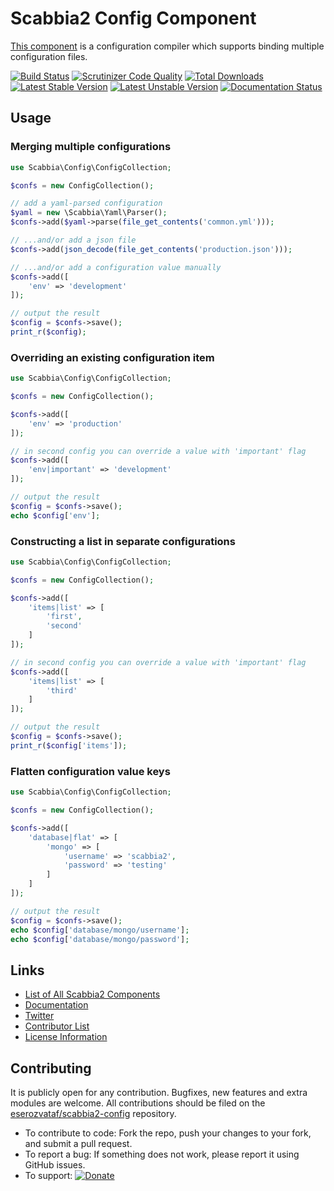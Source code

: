 # Scabbia2 Config Component

[This component](https://github.com/eserozvataf/scabbia2-config) is a configuration compiler which supports binding multiple configuration files.

[![Build Status](https://travis-ci.org/eserozvataf/scabbia2-config.png?branch=master)](https://travis-ci.org/eserozvataf/scabbia2-config)
[![Scrutinizer Code Quality](https://scrutinizer-ci.com/g/eserozvataf/scabbia2-config/badges/quality-score.png?b=master)](https://scrutinizer-ci.com/g/eserozvataf/scabbia2-config/?branch=master)
[![Total Downloads](https://poser.pugx.org/eserozvataf/scabbia2-config/downloads.png)](https://packagist.org/packages/eserozvataf/scabbia2-config)
[![Latest Stable Version](https://poser.pugx.org/eserozvataf/scabbia2-config/v/stable)](https://packagist.org/packages/eserozvataf/scabbia2-config)
[![Latest Unstable Version](https://poser.pugx.org/eserozvataf/scabbia2-config/v/unstable)](https://packagist.org/packages/eserozvataf/scabbia2-config)
[![Documentation Status](https://readthedocs.org/projects/scabbia2-documentation/badge/?version=latest)](https://readthedocs.org/projects/scabbia2-documentation)

## Usage

### Merging multiple configurations

```php
use Scabbia\Config\ConfigCollection;

$confs = new ConfigCollection();

// add a yaml-parsed configuration
$yaml = new \Scabbia\Yaml\Parser();
$confs->add($yaml->parse(file_get_contents('common.yml')));

// ...and/or add a json file
$confs->add(json_decode(file_get_contents('production.json')));

// ...and/or add a configuration value manually
$confs->add([
    'env' => 'development'
]);

// output the result
$config = $confs->save();
print_r($config);
```

### Overriding an existing configuration item

```php
use Scabbia\Config\ConfigCollection;

$confs = new ConfigCollection();

$confs->add([
    'env' => 'production'
]);

// in second config you can override a value with 'important' flag
$confs->add([
    'env|important' => 'development'
]);

// output the result
$config = $confs->save();
echo $config['env'];
```

### Constructing a list in separate configurations

```php
use Scabbia\Config\ConfigCollection;

$confs = new ConfigCollection();

$confs->add([
    'items|list' => [
        'first',
        'second'
    ]
]);

// in second config you can override a value with 'important' flag
$confs->add([
    'items|list' => [
        'third'
    ]
]);

// output the result
$config = $confs->save();
print_r($config['items']);
```

### Flatten configuration value keys

```php
use Scabbia\Config\ConfigCollection;

$confs = new ConfigCollection();

$confs->add([
    'database|flat' => [
        'mongo' => [
            'username' => 'scabbia2',
            'password' => 'testing'
        ]
    ]
]);

// output the result
$config = $confs->save();
echo $config['database/mongo/username'];
echo $config['database/mongo/password'];
```

## Links
- [List of All Scabbia2 Components](https://github.com/eserozvataf/scabbia2)
- [Documentation](https://readthedocs.org/projects/scabbia2-documentation)
- [Twitter](https://twitter.com/eserozvataf)
- [Contributor List](contributors.md)
- [License Information](LICENSE)


## Contributing
It is publicly open for any contribution. Bugfixes, new features and extra modules are welcome. All contributions should be filed on the [eserozvataf/scabbia2-config](https://github.com/eserozvataf/scabbia2-config) repository.

* To contribute to code: Fork the repo, push your changes to your fork, and submit a pull request.
* To report a bug: If something does not work, please report it using GitHub issues.
* To support: [![Donate](https://img.shields.io/gratipay/eserozvataf.svg)](https://gratipay.com/eserozvataf/)
